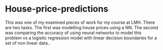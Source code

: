 # House-price-predictions
This was one of my examined pieces of work for my course at LMH. There are two tasks. The first was modelling house prices using a NN. The second was comparing the accuracy of using neural networks to model this problem vs a logistic regression model with linear decision boundaries for a set of non linear data.. 
